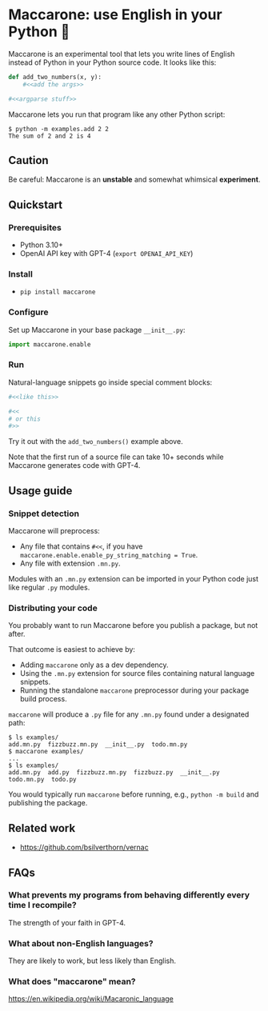 Maccarone: use English in your Python 🍝
========================================

Maccarone is an experimental tool that lets you write lines of English instead of Python in your Python source code. It looks like this:

```python
def add_two_numbers(x, y):
    #<<add the args>>

#<<argparse stuff>>
```

Maccarone lets you run that program like any other Python script:

```console
$ python -m examples.add 2 2
The sum of 2 and 2 is 4
```

Caution
-------

Be careful: Maccarone is an **unstable** and somewhat whimsical **experiment**.

Quickstart
----------

### Prerequisites

- Python 3.10+
- OpenAI API key with GPT-4 (`export OPENAI_API_KEY`)

### Install

- `pip install maccarone`

### Configure

Set up Maccarone in your base package `__init__.py`:

```python
import maccarone.enable
```

### Run

Natural-language snippets go inside special comment blocks:

```python
#<<like this>>
```

```python
#<<
# or this
#>>
```

Try it out with the `add_two_numbers()` example above.

Note that the first run of a source file can take 10+ seconds while Maccarone generates code with GPT-4.

Usage guide
-----------

### Snippet detection

Maccarone will preprocess:

- Any file that contains `#<<`, if you have `maccarone.enable.enable_py_string_matching = True`.
- Any file with extension `.mn.py`.

Modules with an `.mn.py` extension can be imported in your Python code just like regular `.py` modules.

### Distributing your code

You probably want to run Maccarone before you publish a package, but not after.

That outcome is easiest to achieve by:

- Adding `maccarone` only as a dev dependency.
- Using the `.mn.py` extension for source files containing natural language snippets.
- Running the standalone `maccarone` preprocessor during your package build process.

`maccarone` will produce a `.py` file for any `.mn.py` found under a designated path:

```
$ ls examples/
add.mn.py  fizzbuzz.mn.py  __init__.py  todo.mn.py
$ maccarone examples/
...
$ ls examples/
add.mn.py  add.py  fizzbuzz.mn.py  fizzbuzz.py  __init__.py  todo.mn.py  todo.py
```

You would typically run `maccarone` before running, e.g., `python -m build` and publishing the package.

Related work
------------

- https://github.com/bsilverthorn/vernac

FAQs
----

### What prevents my programs from behaving differently every time I recompile?

The strength of your faith in GPT-4.

### What about non-English languages?

They are likely to work, but less likely than English.

### What does "maccarone" mean?

https://en.wikipedia.org/wiki/Macaronic_language
